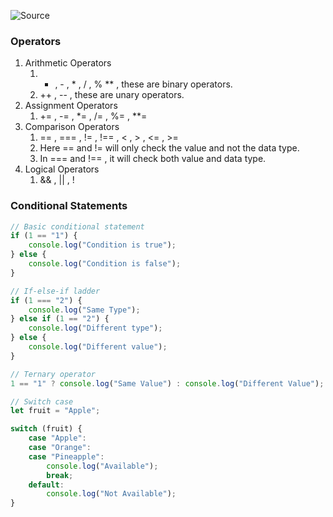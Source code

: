 ![Source](https://youtu.be/Zg4-uSjxosE?list=PLGjplNEQ1it_oTvuLRNqXfz_v_0pq6unW)

### Operators
1. Arithmetic Operators
	1. + , - , \* , / , % \** , these are binary operators.
	2. ++ , -- , these are unary operators.
2. Assignment Operators
	1. += , -= , \*= , /= , %= , **=
3. Comparison Operators
	1. == , === , != , !== , < , > , <= , >=
	2. Here == and != will only check the value and not the data type.
	3. In === and !== , it will check both value and data type.
4. Logical Operators
	1. && , || , !

### Conditional Statements
```javascript
// Basic conditional statement
if (1 == "1") {
	console.log("Condition is true");
} else {
	console.log("Condition is false");
}

// If-else-if ladder
if (1 === "2") {
	console.log("Same Type");
} else if (1 == "2") {
	console.log("Different type");
} else {
	console.log("Different value");
}

// Ternary operator
1 == "1" ? console.log("Same Value") : console.log("Different Value");

// Switch case
let fruit = "Apple";

switch (fruit) {
	case "Apple":
	case "Orange":
	case "Pineapple":
		console.log("Available");
		break;
	default:
		console.log("Not Available");
}
```
